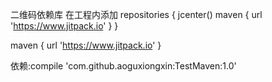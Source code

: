 二维码依赖库
在工程内添加
repositories {
        jcenter()
        maven { url 'https://www.jitpack.io' }
    }

maven { url 'https://www.jitpack.io' }



依赖:compile 'com.github.aoguxiongxin:TestMaven:1.0'
